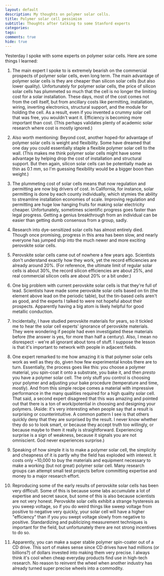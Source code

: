 ```yaml
---
layout: default
description: My thoughts on polymer solar cells.
title: Polymer solar cell pessimism
subtitle: Thoughts after talking to some Stanford experts
categories:
tags:
comments: true
hide: true
---
```


Yesterday I spoke with some experts on polymer solar cells. Here are some things I learned:

1. The main expert I spoke to is extremely bearish on the commercial prospects of polymer solar cells, even long term. The main advantage of polymer solar cells is they are cheaper than silicon solar cells (but also lower quality). Unfortunately for polymer solar cells, the price of silicon solar cells has plummeted so much that the cell is no longer the limiting cost for a solar installation. These days, most of the cost comes not from the cell itself, but from ancillary costs like permitting, installation, wiring, inverting electronics, structural support, and the module for holding the cell. As a result, even if you invented a crummy solar cell that was free, you wouldn't want it. Efficiency is becoming more important than cost. (This perhaps validates plenty of academic solar research where cost is mostly ignored.)

2. Also worth mentioning: Beyond cost, another hoped-for advantage of polymer solar cells is weight and flexibility. Some have dreamed that one day you could essentially staple a flexible polymer solar cell to the wall. (This makes me think polymer solar cells might have some advantage by helping drop the cost of installation and structural support. But then again, silicon solar cells can be potentially made as thin as 0.1 mm, so I'm guessing flexibility would be a bigger boon than weight.)

3. The plummeting cost of solar cells means that now regulation and permitting are now big drivers of cost. In California, for instance, solar permitting is done by each county individually, which stymies the ability to streamline installation economies of scale. Improving regulation and permitting are huge low hanging fruits for making solar electricity cheaper. Unfortunately, sometimes scientific progress goes faster than legal progress. Getting a genius breakthrough from an individual can be easier than getting dumb consensus from a group, sadly.

4. Research into dye-sensitized solar cells has almost entirely died. Though once promising, progress in this area has been slow, and nearly everyone has jumped ship into the much newer and more exciting perovskite solar cells.

5. Perovskite solar cells came out of nowhere a few years ago. Scientists don't understand exactly how they work, yet the record efficiencies are already around 20%. (For reference, the ultimate limit of regular solar cells is about 30%, the record silicon efficiencies are about 25%, and real commercial silicon cells are about 20% or a bit under.)

6. One big problem with current perovskite solar cells is that they're full of lead. Scientists have made some perovskite solar cells based on tin (the element above lead on the periodic table), but the tin-based cells aren't as good, and the experts I talked to were not hopeful about their prospects. Apparently having a big atom is likely helpful for good metallic conduction.

7. Incidentally, I have studied perovskite materials for years, so it tickled me to hear the solar cell experts' ignorance of perovskite materials. They were wondering if people had even investigated these materials before (the answer is yes, for more than half a century). Also, I mean no disrespect - we're all ignorant about tons of stuff. I suppose the lesson is that it's important to network with people in adjacent fields.

8. One expert remarked to me how amazing it is that polymer solar cells work as well as they do, given how few experimental knobs there are to turn. Essentially, the process goes like this: you choose a polymer material, you spin-coat it onto a substrate, you bake it, and then *presto* you have a polymer solar cell. The only stuff you control is choosing your polymer and adjusting your bake procedure (temperature and time, mostly). And from this simple recipe comes a material with impressive performance in the many qualities required for a high quality solar cell. That said, a second expert disagreed that this was amazing and pointed out that there is a ton of work/potential in choosing and designing your polymers. (Aside: it's very interesting when people say that a result is surprising or counterintuitive. A common pattern I see is that others quickly deny that they are surprised by the result. I never know whether they do so to look smart, or because they accept truth too willingly, or because maybe to them it really is straightforward. Experiencing surprise is a sign of weakness, because it signals you are not omniscient. God never experiences surprise.)

9. Speaking of how simple it is to make a polymer solar cell, the simplicity and cheapness of it is partly why the field has exploded with interest. It costs only ~10,000 to buy the materials and equipment necessary to make a working (but not great) polymer solar cell. Many research groups can attempt small test projects before committing expertise and money to a major research effort.

10. Reproducing some of the early results of perovskite solar cells has been very difficult. Some of this is because some labs accumulate a lot of expertise and secret sauce, but some of this is also because scientists are not very honest. Perovskite solar cells exhibit a strange hysteresis as you sweep voltage, so if you do weird things like sweep voltage from positive to negative very quickly, your solar cell will have a higher "efficiency" than if you you swept voltage slowly from negative to positive. Standardizing and publicizing measurement techniques is important for the field, but unfortunately there are not strong incentives to do so.

11. Apparently, you can make a super stable polymer spin-coater out of a CD drive. This sort of makes sense since CD drives have had millions (or billions?) of dollars invested into making them very precise. I always think it's cool when cheap everyday products find use in high-tech research. No reason to reinvent the wheel when another industry has already turned super precise wheels into a commodity.
